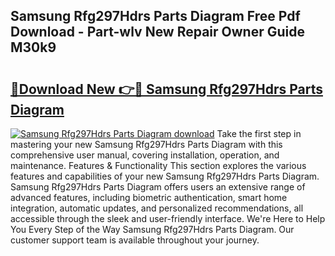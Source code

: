## Samsung Rfg297Hdrs Parts Diagram Free Pdf Download - Part-wlv New Repair Owner Guide M30k9

# <h2><a href="http://dfqzod0.blite.top/?on=Samsung+Rfg297Hdrs+Parts+Diagram">🔗Download New 👉🔴 Samsung Rfg297Hdrs Parts Diagram</a></h2>

[![Samsung Rfg297Hdrs Parts Diagram download](https://i.imgur.com/lujVjoI.png)](http://dfqzod0.blite.top/?on=Samsung+Rfg297Hdrs+Parts+Diagram)
Take the first step in mastering your new Samsung Rfg297Hdrs Parts Diagram with this comprehensive user manual, covering installation, operation, and maintenance. Features & Functionality This section explores the various features and capabilities of your new Samsung Rfg297Hdrs Parts Diagram. Samsung Rfg297Hdrs Parts Diagram offers users an extensive range of advanced features, including biometric authentication, smart home integration, automatic updates, and personalized recommendations, all accessible through the sleek and user-friendly interface. We're Here to Help You Every Step of the Way Samsung Rfg297Hdrs Parts Diagram. Our customer support team is available throughout your journey.
